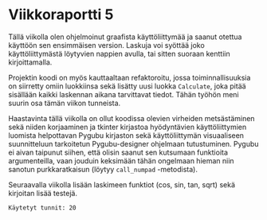 # Viikkoraportti 5

Tällä viikolla olen ohjelmoinut graafista käyttöliittymää ja saanut otettua käyttöön sen ensimmäisen version. Laskuja voi syöttää joko käyttöliittymästä löytyvien nappien avulla, tai sitten suoraan kenttiin kirjoittamalla.

Projektin koodi on myös kauttaaltaan refaktoroitu, jossa toiminnallisuuksia on siirretty omiin luokkiinsa sekä lisätty uusi luokka `Calculate`, joka pitää sisällään kaikki laskennan aikana tarvittavat tiedot. Tähän työhön meni suurin osa tämän viikon tunneista.

Haastavinta tällä viikolla on ollut koodissa olevien virheiden metsästäminen sekä niiden korjaaminen ja tkinter kirjastoa hyödyntävien käyttöliittymien luomista helpottavan Pygubu kirjaston sekä käyttöliittymän visuaaliseen suunnitteluun tarkoitetun Pygubu-designer ohjelmaan tutustuminen. Pygubu ei aivan taipunut siihen, että olisin saanut sen kutsumaan funktioita argumenteilla, vaan jouduin keksimään tähän ongelmaan hieman niin sanotun purkkaratkaisun (löytyy `call_numpad` -metodista). 

Seuraavalla viikolla lisään laskimeen funktiot (cos, sin, tan, sqrt) sekä kirjoitan lisää testejä.

`Käytetyt tunnit: 20`

